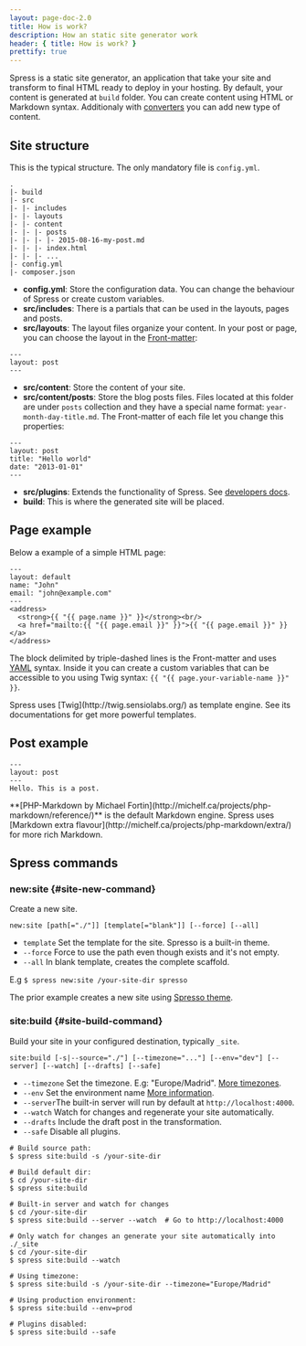 ```yaml
---
layout: page-doc-2.0
title: How is work?
description: How an static site generator work
header: { title: How is work? }
prettify: true
---
```

Spress is a static site generator, an application that take your site and 
transform to final HTML ready to deploy in your hosting. By default, your
content is generated at `build` folder. You can create content using HTML or 
Markdown syntax. Additionaly with [converters](/docs/2.0/developers/converters) you 
can add new type of content.

## Site structure
This is the typical structure. The only mandatory file is `config.yml`.

```
.
|- build
|- src
|- |- includes
|- |- layouts
|- |- content
|- |- |- posts
|- |- |- |- 2015-08-16-my-post.md
|- |- |- index.html
|- |- |- ...
|- config.yml
|- composer.json
```
* **config.yml**: Store the configuration data. You can change the behaviour of 
Spress or create custom variables.
* **src/includes**: There is a partials that can be used in the layouts, pages and posts.
* **src/layouts**: The layout files organize your content. In your post or page, 
you can choose the layout in the [Front-matter](/docs/2.0/front-matter):

```
---
layout: post
---
```
* **src/content**: Store the content of your site.
* **src/content/posts**: Store the blog posts files. Files located at this folder
are under `posts` collection  and they have a special name format: `year-month-day-title.md`.
The Front-matter of each file let you change this properties:

```
---
layout: post
title: "Hello world"
date: "2013-01-01"
---
```
* **src/plugins**: Extends the functionality of Spress. See [developers docs](/docs/2.0/developers).
* **build**: This is where the generated site will be placed.

## Page example
Below a example of a simple HTML page:

```
---
layout: default
name: "John"
email: "john@example.com"
---
<address>
  <strong>{{ "{{ page.name }}" }}</strong><br/>
  <a href="mailto:{{ "{{ page.email }}" }}">{{ "{{ page.email }}" }}</a>
</address>
```
The block delimited by triple-dashed lines is the Front-matter and uses 
[YAML](http://yaml.org) syntax. Inside it you can create a custom variables
that can be accessible to you using Twig syntax: 
`{{ "{{ page.your-variable-name }}" }}`.

<div class="panel panel-default">
  <div class="panel-body">
    <div class="row">
        <div class="col-md-1">
            <i class="fa fa-bookmark-o fa-3x"></i>
        </div>
        <div class="col-md-11">
            <p markdown="1">
                Spress uses [Twig](http://twig.sensiolabs.org/) as template
                engine. See its documentations for get more powerful
                templates.
            </p>
        </div>
    </div>
  </div>
</div>

## Post example
```
---
layout: post
---
Hello. This is a post.
```

<div class="panel panel-default">
  <div class="panel-body">
    <div class="row">
        <div class="col-md-1">
            <i class="fa fa-bookmark-o fa-3x"></i>
        </div>
        <div class="col-md-11">
            <p markdown="1">
                **[PHP-Markdown by Michael Fortin](http://michelf.ca/projects/php-markdown/reference/)** 
                is the default Markdown engine. Spress uses 
                [Markdown extra flavour](http://michelf.ca/projects/php-markdown/extra/) for 
                more rich Markdown.
            </p>
        </div>
    </div>
  </div>
</div>

## Spress commands

### new:site {#site-new-command}

Create a new site. 

`new:site [path[="./"]] [template[="blank"]] [--force] [--all]`

* `template` Set the template for the site. Spresso is a built-in theme.
* `--force` Force to use the path even though exists and it's not empty.
* `--all` In blank template, creates the complete scaffold.

E.g `$ spress new:site /your-site-dir spresso`

The prior example creates a new site using [Spresso theme](https://github.com/yosymfony/Spress-theme-spresso/).

### site:build {#site-build-command}
Build your site in your configured destination, typically `_site`. 

`site:build [-s|--source="./"] [--timezone="..."] [--env="dev"] [--server] [--watch] [--drafts] [--safe]`

* `--timezone` Set the timezone. E.g: "Europe/Madrid".
[More timezones](http://www.php.net/manual/en/timezones.php).
* `--env` Set the environment name [More information](/docs/configuration/#environment).
* `--server`The built-in server will run by default at `http://localhost:4000`.
* `--watch` Watch for changes and regenerate your site automatically.
* `--drafts` Include the draft post in the transformation.
* `--safe` Disable all plugins.

```
# Build source path:
$ spress site:build -s /your-site-dir

# Build default dir:
$ cd /your-site-dir
$ spress site:build

# Built-in server and watch for changes
$ cd /your-site-dir
$ spress site:build --server --watch  # Go to http://localhost:4000

# Only watch for changes an generate your site automatically into ./_site
$ cd /your-site-dir
$ spress site:build --watch

# Using timezone:
$ spress site:build -s /your-site-dir --timezone="Europe/Madrid"

# Using production environment:
$ spress site:build --env=prod

# Plugins disabled:
$ spress site:build --safe
```

